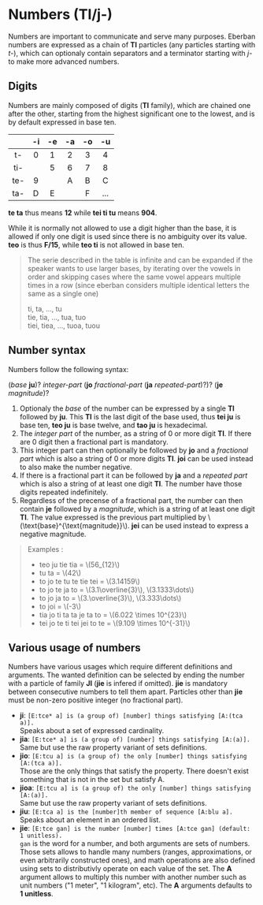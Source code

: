 # Numbers (TI/j-)

Numbers are important to communicate and serve many purposes. Eberban numbers
are expressed as a chain of __TI__ particles (any particles starting with _t-_),
which can optionaly contain separators and a terminator starting with _j-_ to
make more advanced numbers.

## Digits

Numbers are mainly composed of digits (__TI__ family), which are chained one
after the other, starting from the highest significant one to the lowest, and is
by default expressed in base ten.

|     | -i | -e | -a | -o | -u  |
|:---:|:--:|:--:|:--:|:--:|:---:|
| t-  | 0  | 1  | 2  | 3  |  4  |
| ti- |    | 5  | 6  | 7  |  8  |
| te- | 9  |    | A  | B  |  C  |
| ta- | D  | E  |    | F  | ... |

__te ta__ thus means __12__ while __tei ti tu__ means __904__.

While it is normally not allowed to use a digit higher than the base, it is
allowed if only one digit is used since there is no ambiguity over its value.
__teo__ is thus __F/15__, while __teo ti__ is not allowed in base ten.

> The serie described in the table is infinite and can be expanded if the
> speaker wants to use larger bases, by iterating over the vowels in order and
> skipping cases where the same vowel appears multiple times in a row (since
> eberban considers multiple identical letters the same as a single one)
>
> ti, ta, ..., tu\
> tie, tia, ..., tua, tuo\
> tiei, tiea, ..., tuoa, tuou

## Number syntax

Numbers follow the following syntax:

(_base_ __ju__)? _integer-part_ (__jo__ _fractional-part_ (__ja__ _repeated-part_)?)? (__je__ _magnitude_)?

1. Optionaly the _base_ of the number can be expressed by a single __TI__
   followed by __ju__. This __TI__ is the last digit of the base used, thus
   __tei ju__ is base ten, __teo ju__ is base twelve, and __tao ju__ is
   hexadecimal.
2. The _integer part_ of the number, as a string of 0 or more digit __TI__. If
   there are 0 digit then a fractional part is mandatory.
3. This integer part can then optionally be followed by __jo__ and a _fractional
   part_ which is also a string of 0 or more digits __TI__. __joi__ can be used
   instead to also make the number negative.
4. If there is a fractional part it can be followed by __ja__ and a _repeated
   part_ which is also a string of at least one digit __TI__. The number have
   those digits repeated indefinitely.
5. Regardless of the precense of a fractional part, the number can then contain
   __je__ followed by a _magnitude_, which is a string of at least one digit
   __TI__. The value expressed is the previous part multiplied by
   \\(\text{base}^{\text{magnitude}}\\). __jei__ can be used instead to express
   a negative magnitude.

> Examples :
>
> - teo ju tie tia = \\(56_{12}\\)
> - tu ta = \\(42\\)
> - to jo te tu te tie tei = \\(3.14159\\)
> - to jo te ja to = \\(3.1\overline{3}\\), \\(3.1333\dots\\)
> - to jo ja to = \\(3.\overline{3}\\), \\(3.333\dots\\)
> - to joi = \\(-3\\)
> - tia jo ti ta ta je ta to = \\(6.022 \times 10^{23}\\)
> - tei jo te ti tei jei to te = \\(9.109 \times 10^{-31}\\)

## Various usage of numbers

Numbers have various usages which require different definitions and arguments.
The wanted definition can be selected by ending the number with a particle of
family __JI__ (__jie__ is infered if omitted). __jie__ is mandatory between
consecutive numbers to tell them apart. Particles other than __jie__ must be
non-zero positive integer (no fractional part).

- __ji__: `[E:tce* a] is (a group of) [number] things satisfying [A:(tca a)].`\
  Speaks about a set of expressed cardinality.
- __jia__: `[E:tce* a] is (a group of) [number] things satisfying [A:(a)].`\
  Same but use the raw property variant of sets definitions.
- __jio__: `[E:tcu a] is (a group of) the only [number] things satisfying [A:(tca a)].`\
  Those are the only things that satisfy the property. There doesn't exist
  something that is not in the set but satisfy A.
- __jioa__: `[E:tcu a] is (a group of) the only [number] things satisfying [A:(a)].`\
  Same but use the raw property variant of sets definitions.
- __jiu__: `[E:tca a] is the [number]th member of sequence [A:blu a].`\
  Speaks about an element in an ordered list.
- __jie__: `[E:tce gan] is the number [number] times [A:tce gan] (default: 1 unitless).`\
  `gan` is the word for a number, and both arguments are sets of numbers. Those
  sets allows to handle many numbers (ranges, approximations, or even
  arbitrarily constructed ones), and math operations are also defined using sets
  to distributivly operate on each value of the set. The __A__ argument allows
  to multiply this number with another number such as unit numbers ("1 meter",
  "1 kilogram", etc). The __A__ arguments defaults to __1 unitless__.